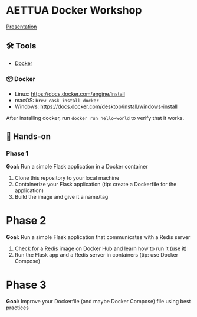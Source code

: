 # AETTUA Docker Workshop

[Presentation](https://docs.google.com/presentation/d/1plmuomrXDjQ415dWqR-Z6jmXDR8t4reb6meDoGMXae8/edit?usp=sharing)

## 🛠️ Tools

- [Docker](#-docker)

### 📦 Docker

- Linux: https://docs.docker.com/engine/install
- macOS: `brew cask install docker`
- Windows: https://docs.docker.com/desktop/install/windows-install

After installing docker, run `docker run hello-world` to verify that it works.

## 🙌 Hands-on

### Phase 1
**Goal:** Run a simple Flask application in a Docker container
1. Clone this repository to your local machine
2. Containerize your Flask application (tip: create a Dockerfile for the application)
3. Build the image and give it a name/tag

# Phase 2
**Goal:** Run a simple Flask application that communicates with a Redis server
1. Check for a Redis image on Docker Hub and learn how to run it (use it)
1. Run the Flask app and a Redis server in containers (tip: use Docker Compose)

# Phase 3
**Goal:** Improve your Dockerfile (and maybe Docker Compose) file using best practices
